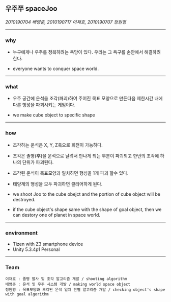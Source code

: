 ## 우주쭈 spaceJoo
*2010190704 배영준, 2010190717 이재호, 2010190707 정원영*






- - -




### why
- 누구에게나 우주를 정복하려는 욕망이 있다. 우리는 그 욕구를 손안에서 해결하려 한다.


- everyone wants to conquer space world.

- - -

### what
-	우주 공간에 운석을 조각(파괴)하여 주어진 목표 모양으로 만든다음 제한시간 내에 다른 행성을 파괴시키는 게임이다.

- we make cube object to specific shape

- - - -

### how

-	조각하는 운석은 X, Y, Z축으로 회전이 가능하다.

-	조각은 졸병(卒)을 운석으로 날려서 만나게 되는 부분이 파괴되고 한번의 조각에 하나의 단위가 파괴된다.
-	조각된 운석이 목표모양과 일치하면 행성을 1개 파괴 할수 있다.

-	태양계의 행성을 모두 파괴하면 클리어하게 된다.



- we shoot Joo to the cube obejct and the portion of cube object will be destroyed.

- if the cube object's shape same with the shape of goal object, then we can destory one of planet in space world.

- - -

### environment
- Tizen with Z3 smartphone device
- Unity 5.3.4p1 Personal

- - -

### Team
	이재호 : 졸병 발사 및 조각 알고리즘 개발 / shooting algorithm
	배영준 : 운석 및 우주 시스템 개발 / making world space object
	정원영 : 목표모양과 조각된 운석 일치 판별 알고리즘 개발 / checking object's shape with goal algorithm